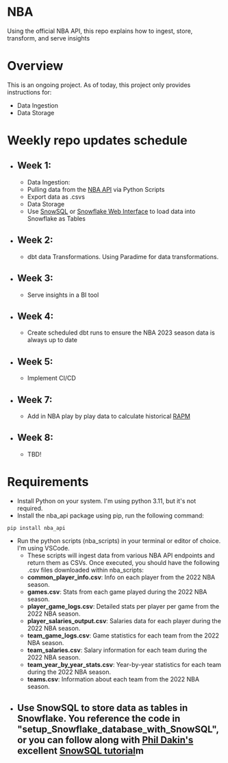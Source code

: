 # NBA
Using the official NBA API, this repo explains how to ingest, store, transform, and serve insights

# Overview
This is an ongoing project. As of today, this project only provides instructions for:
- Data Ingestion
- Data Storage

# Weekly repo updates schedule
- ## Week 1:
  -  Data Ingestion:
    -  Pulling data from the [NBA API](https://github.com/swar/nba_api) via Python Scripts
    -  Export data as .csvs
  -  Data Storage
    -  Use [SnowSQL](https://docs.snowflake.com/en/user-guide/snowsql) or [Snowflake Web Interface](https://docs.snowflake.com/en/user-guide/data-load-web-ui) to load data into Snowflake as Tables
- ## Week 2:
  - dbt data Transformations. Using Paradime for data transformations. 
- ## Week 3:
  - Serve insights in a BI tool
- ## Week 4:
  - Create scheduled dbt runs to ensure the NBA 2023 season data is always up to date
- ## Week 5:
  - Implement CI/CD
- ## Week 7:
  -  Add in NBA play by play data to calculate historical [RAPM](https://medium.com/@johnchenmbb/calculating-rapm-steps-1-and-2-of-my-summer-plan-1a78e1476b1f)
- ## Week 8:
  - TBD!

# Requirements
- Install Python on your system. I'm using python 3.11, but it's not required.
- Install the nba_api package using pip, run the following command:
```
pip install nba_api
```
- Run the python scripts (nba_scripts) in your terminal or editor of choice. I'm using VSCode. 
  - These scripts will ingest data from various NBA API endpoints and return them as CSVs. Once executed, you should have the following .csv files downloaded within     nba_scripts:
  - **common_player_info.csv**: Info on each player from the 2022 NBA season.
  - **games.csv**: Stats from each game played during the 2022 NBA season.
  - **player_game_logs.csv**: Detailed stats per player per game from the 2022 NBA season.
  - **player_salaries_output.csv**: Salaries data for each player during the 2022 NBA season.
  - **team_game_logs.csv**: Game statistics for each team from the 2022 NBA season.
  - **team_salaries.csv**: Salary information for each team during the 2022 NBA season.
  - **team_year_by_year_stats.csv**: Year-by-year statistics for each team during the 2022 NBA season.
  - **teams.csv**: Information about each team from the 2022 NBA season.
- Use SnowSQL to store data as tables in Snowflake. You reference the code in "setup_Snowflake_database_with_SnowSQL", or you can follow along with [Phil Dakin's](https://www.linkedin.com/in/phildakin/) excellent [SnowSQL tutorial](https://medium.com/@philipdakin/dbt-snowflake-basic-model-setup-845122814178)m
  - 
